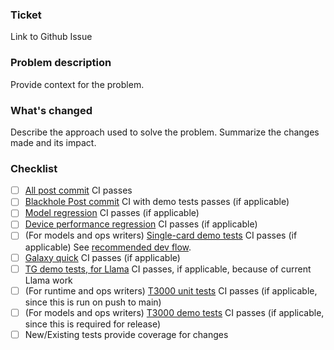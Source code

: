 ### Ticket
Link to Github Issue

### Problem description
Provide context for the problem.

### What's changed
Describe the approach used to solve the problem.
Summarize the changes made and its impact.

### Checklist
- [ ] [All post commit](https://github.com/tenstorrent/tt-metal/actions/workflows/all-post-commit-workflows.yaml) CI passes
- [ ] [Blackhole Post commit](https://github.com/tenstorrent/tt-metal/actions/workflows/blackhole-post-commit.yaml) CI with demo tests passes (if applicable)
- [ ] [Model regression](https://github.com/tenstorrent/tt-metal/actions/workflows/perf-models.yaml) CI passes (if applicable)
- [ ] [Device performance regression](https://github.com/tenstorrent/tt-metal/actions/workflows/perf-device-models.yaml) CI passes (if applicable)
- [ ] (For models and ops writers) [Single-card demo tests](https://github.com/tenstorrent/tt-metal/actions/workflows/single-card-demo-tests.yaml) CI passes (if applicable) See [recommended dev flow](https://github.com/tenstorrent/tt-metal/blob/main/models/MODEL_ADD.md#a-recommended-dev-flow-on-github-for-adding-new-models).
- [ ] [Galaxy quick](https://github.com/tenstorrent/tt-metal/actions/workflows/tg-quick-trigger.yaml) CI passes (if applicable)
- [ ] [TG demo tests, for Llama](https://github.com/tenstorrent/tt-metal/actions/workflows/tg-demo-tests.yaml) CI passes, if applicable, because of current Llama work
- [ ] (For runtime and ops writers) [T3000 unit tests](https://github.com/tenstorrent/tt-metal/actions/workflows/t3000-unit-tests.yaml) CI passes (if applicable, since this is run on push to main)
- [ ] (For models and ops writers) [T3000 demo tests](https://github.com/tenstorrent/tt-metal/actions/workflows/t3000-demo-tests.yaml) CI passes (if applicable, since this is required for release)
- [ ] New/Existing tests provide coverage for changes
